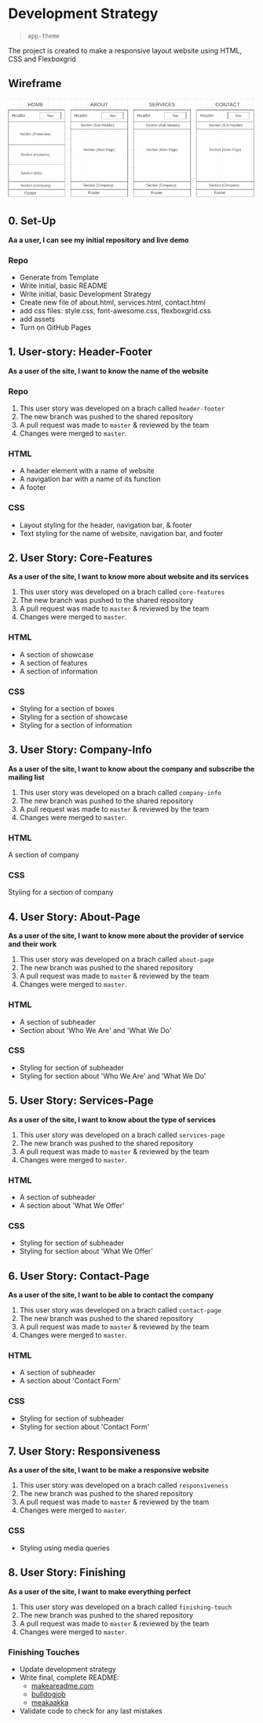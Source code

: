 # Development Strategy

> `app-theme`

The project is created to make a responsive layout website using HTML, CSS and Flexboxgrid

## Wireframe

<!-- include a wireframe for your project in this repository, and display it here -->
<!-- wireframe.cc is a good site for getting started with wireframes -->
![wireframe](./assets/wireframe.png)

## 0. Set-Up

__Aa a user, I can see my initial repository and live demo__

### Repo

- Generate from Template
- Write initial, basic README
- Write initial, basic Development Strategy
- Create new file of about.html, services.html, contact.html
- add css files: style.css, font-awesome.css, flexboxgrid.css
- add assets
- Turn on GitHub Pages

## 1. User-story: Header-Footer

__As a user of the site, I want to know the name of the website__


### Repo

1. This user story was developed on a brach called `header-footer`
2. The new branch was pushed to the shared repository
3. A pull request was made to `master` & reviewed by the team
4. Changes were merged to `master`.

### HTML

- A header element with a name of website
- A navigation bar with a name of its function
- A footer

### CSS

- Layout styling for the header, navigation bar, & footer
- Text styling for the name of website, navigation bar, and footer

## 2. User Story: Core-Features

__As a user of the site, I want to know more about website and its services__

1. This user story was developed on a brach called `core-features`
2. The new branch was pushed to the shared repository
3. A pull request was made to `master` & reviewed by the team
4. Changes were merged to `master`.

### HTML

- A section of showcase
- A section of features
- A section of information

### CSS

- Styling for a section of boxes
- Styling for a section of showcase
- Styling for a section of information

## 3. User Story: Company-Info
__As a user of the site, I want to know about the company and subscribe the mailing list__

1. This user story was developed on a brach called `company-info`
2. The new branch was pushed to the shared repository
3. A pull request was made to `master` & reviewed by the team
4. Changes were merged to `master`.

### HTML

A section of company

### CSS

Styling for a section of company

## 4. User Story: About-Page
__As a user of the site, I want to know more about the provider of service and their work__

1. This user story was developed on a brach called `about-page`
2. The new branch was pushed to the shared repository
3. A pull request was made to `master` & reviewed by the team
4. Changes were merged to `master`.

### HTML

- A section of subheader
- Section about 'Who We Are' and 'What We Do'

### CSS

- Styling for section of subheader
- Styling for section about 'Who We Are' and 'What We Do'

## 5. User Story: Services-Page
__As a user of the site, I want to know about the type of services__

1. This user story was developed on a brach called `services-page`
2. The new branch was pushed to the shared repository
3. A pull request was made to `master` & reviewed by the team
4. Changes were merged to `master`.


### HTML

- A section of subheader
- A section about 'What We Offer'

### CSS

- Styling for section of subheader
- Styling for section about 'What We Offer'

## 6. User Story: Contact-Page
__As a user of the site, I want to be able to contact the company__

1. This user story was developed on a brach called `contact-page`
2. The new branch was pushed to the shared repository
3. A pull request was made to `master` & reviewed by the team
4. Changes were merged to `master`.


### HTML

- A section of subheader
- A section about 'Contact Form'

### CSS

- Styling for section of subheader
- Styling for section about 'Contact Form'

## 7. User Story: Responsiveness
__As a user of the site, I want to be make a responsive website__

1. This user story was developed on a brach called `responsiveness`
2. The new branch was pushed to the shared repository
3. A pull request was made to `master` & reviewed by the team
4. Changes were merged to `master`.

### CSS

- Styling using media queries

## 8. User Story: Finishing
__As a user of the site, I want to make everything perfect__

1. This user story was developed on a brach called `finishing-touch`
2. The new branch was pushed to the shared repository
3. A pull request was made to `master` & reviewed by the team
4. Changes were merged to `master`.

### Finishing Touches

- Update development strategy
- Write final, complete README:
  - [makeareadme.com](https://www.makeareadme.com/)
  - [bulldogjob](https://bulldogjob.com/news/449-how-to-write-a-good-readme-for-your-github-project)
  - [meakaakka](https://medium.com/@meakaakka/a-beginners-guide-to-writing-a-kickass-readme-7ac01da88ab3)
- Validate code to check for any last mistakes
